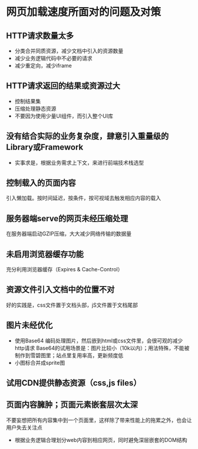 # 网页加载速度所面对的问题及对策

## HTTP请求数量太多
- 分类合并同质资源，减少文档中引入的资源数量
- 减少业务逻辑代码中不必要的请求
- 减少重定向，减少iframe

## HTTP请求返回的结果或资源过大
- 控制结果集
- 压缩处理静态资源
- 不要因为使用少量UI组件，而引入整个UI库

## 没有结合实际的业务复杂度，肆意引入重量级的Library或Framework
- 实事求是，根据业务需求上下文，来进行前端技术栈选型

## 控制载入的页面内容
引入懒加载。按时间延迟，按条件，按可视域去触发相应内容的载入

## 服务器端serve的网页未经压缩处理
在服务器端启动GZIP压缩，大大减少网络传输的数据量

## 未启用浏览器缓存功能
充分利用浏览器缓存（Expires & Cache-Control）

## 资源文件引入文档中的位置不对 
好的实践是，css文件置于文档头部，jS文件置于文档尾部

## 图片未经优化
- 使用Base64 编码处理图片，然后嵌到html或css文件里，会很可观的减少http请求
Base64的试用场景是：图片比较小（10k以内）；用法特殊，不能被制作到雪碧图里；站点里复用率高，更新频度低
- 小图标合并成sprite图 

## 试用CDN提供静态资源（css,js files）

## 页面内容臃肿；页面元素嵌套层次太深
不要妄想把所有内容集中到一个页面里，这样除了带来性能上的拖累之外，也会让用户失去关注点
- 根据业务逻辑合理划分web内容到相应网页，同时避免深层嵌套的DOM结构

